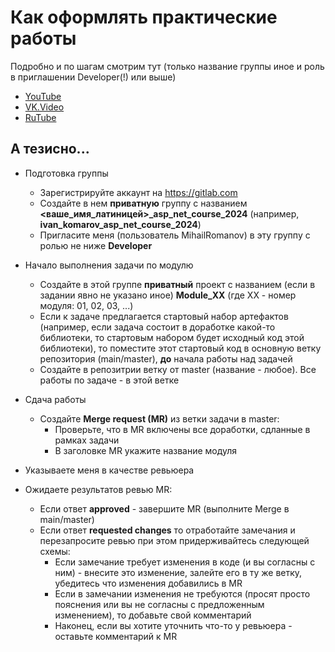 # Как оформлять практические работы

Подробно и по шагам смотрим тут (только название группы иное и роль в приглашении Developer(!) или выше)
- [YouTube](https://youtu.be/OuKgQghY8CQ)
- [VK.Video](https://vk.com/video871595788_456239049)
- [RuTube](https://rutube.ru/video/private/71100800f0e7c3e57fe920ba6e2cf64c/?p=D5vL_4tgNTnOpx9y837beg)

## А тезисно...
- Подготовка группы
  - Зарегистрируйте аккаунт на https://gitlab.com
  - Создайте в нем **приватную** группу с названием **<ваше_имя_латиницей>_asp_net_course_2024** (например, **ivan_komarov_asp_net_course_2024**)
  - Пригласите меня (пользователь MihailRomanov) в эту группу с ролью не ниже **Developer**

- Начало выполнения задачи по модулю
    - Создайте в этой группе **приватный** проект с названием (если в задании явно не указано иное) **Module_XX** (где XX - номер модуля: 01, 02, 03, ...)
    - Если к задаче предлагается стартовый набор артефактов (например, если задача состоит в доработке какой-то библиотеки, то стартовым набором будет исходный код этой библиотеки), то поместите этот стартовый код в основную ветку репозитория (main/master), **до** начала работы над задачей
    - Создайте в репозитрии ветку от master (название - любое). Все работы по задаче - в этой ветке
    
- Сдача работы
  - Создайте **Merge request (MR)** из ветки задачи в master: 
    - Проверьте, что в MR включены все доработки, сдланные в рамках задачи
    - В заголовке MR укажите название модуля
 - Указываете меня в качестве ревьюера
 - Ожидаете результатов ревью MR:
   - Если ответ **approved** - завершите MR (выполните Merge в main/master)
   - Если ответ **requested changes** то отработайте замечания и перезапросите ревью при этом придерживайтесь следующей схемы:
     - Если замечание требует изменения в коде (и вы согласны с ним) - внесите это изменение, залейте его в ту же ветку, убедитесь что изменения добавились в MR 
     - Если в замечании изменения не требуются (просят просто пояснения или вы не согласны с предложенным изменением), то добавьте свой комментарий 
     - Наконец, если вы хотите уточнить что-то у ревьюера - оставьте комментарий к MR
